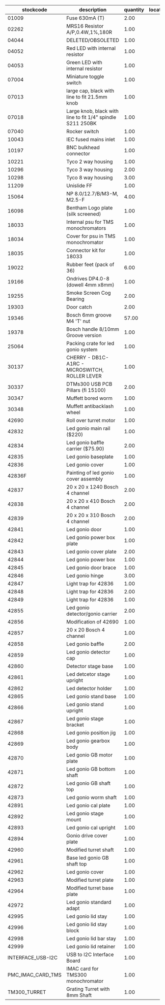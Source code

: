 |stockcode|description|quantity|location|
|---------|-----------|--------|--------|
|01009|Fuse 630mA (T)|2.00||
|02262|MRS16 Resistor A/P,0.4W,1%,180R|1.00||
|04044|DELETED/OBSOLETED|1.00||
|04052|Red LED with internal resistor|1.00||
|04053|Green LED with internal resistor|1.00||
|07004|Miniature toggle switch|1.00||
|07013|large cap, black with line to fit 21.5mm knob|1.00||
|07018|Large knob, black with line to fit 1/4" spindle S211 250BK|1.00||
|07040|Rocker switch|1.00||
|10043|IEC fused mains inlet|1.00||
|10197|BNC bulkhead connector|1.00||
|10221|Tyco 2 way housing|1.00||
|10296|Tyco 3 way housing|2.00||
|10298|Tyco 8 way housing|3.00||
|11209|Unislide FF|1.00||
|15064|NP 8.0/12.7/B/M3-M, M2.5-F|4.00||
|16098|Bentham Logo plate (silk screened)|1.00||
|18033|Internal psu for TMS monochromators|1.00||
|18034|Cover for psu in TMS monochromator|1.00||
|18035|Connector kit for 18033|1.00||
|19022|Rubber feet (pack of 36)|6.00||
|19166|Ondrives DP4.0-8 (dowell 4mm x8mm)|1.00||
|19255|Smoke Screen Cog Bearing|2.00||
|19303|Door catch|2.00||
|19346|Bosch 6mm groove M4 'T' nut|57.00||
|19378|Bosch handle 8/10mm Groove version|1.00||
|25064|Packing crate for led gonio system|1.00||
|30137|CHERRY - DB1C-A1RC - MICROSWITCH, ROLLER LEVER|1.00||
|30337|DTMs300 USB PCB Pillars (fi 15100)|2.00||
|30347|Muffett bored worm|1.00||
|30348|Muffett antibacklash wheel|1.00||
|42690|Roll over turret motor|1.00||
|42832|Led gonio main rail ($220)|1.00||
|42834|Led gonio baffle carrier ($75.90)|2.00||
|42835|Led gonio baseplate|1.00||
|42836|Led gonio cover|1.00||
|42836F|Painting of led gonio cover assembly|1.00||
|42837|20 x 20 x 1240 Bosch 4 channel|2.00||
|42838|20 x 20 x 410 Bosch 4 channel|2.00||
|42839|20 x 20 x 310 Bosch 4 channel|2.00||
|42841|Led gonio door|1.00||
|42842|Led gonio power box plate|1.00||
|42843|Led gonio cover plate|2.00||
|42844|Led gonio power box|1.00||
|42845|Led gonio door brace|1.00||
|42846|Led gonio hinge|3.00||
|42847|Light trap for 42836|1.00||
|42848|Light trap for 42836|2.00||
|42849|Light trap for 42836|1.00||
|42855|Led gonio detector/gonio carrier|2.00||
|42856|Modification of 42690|1.00||
|42857|20 x 20 Bosch 4 channel|1.00||
|42858|Led gonio baffle|2.00||
|42859|Led gonio detector cap|1.00||
|42860|Detector stage base|1.00||
|42861|Led detcetor stage upright|1.00||
|42862|Led detector holder|1.00||
|42865|Led gonio stand base|1.00||
|42866|Led gonio stand upright|1.00||
|42867|Led gonio stage bracket|1.00||
|42868|Led gonio position jig|1.00||
|42869|Led gonio gearbox body|1.00||
|42870|Led gonio GB motor plate|1.00||
|42871|Led gonio GB bottom shaft|1.00||
|42872|Led gonio GB shaft top|1.00||
|42873|Led gonio worm shaft|1.00||
|42891|Led gonio cal plate|1.00||
|42892|Led gonio stage mount|1.00||
|42893|Led gonio cal upright|1.00||
|42894|Gonio drive cover plate|1.00||
|42960|Modified turret shaft|1.00||
|42961|Base led gonio GB shaft top|1.00||
|42962|Led gonio cover|1.00||
|42963|Modified turret plate|1.00||
|42964|Modified turret base plate|1.00||
|42972|Led gonio standard adapt|1.00||
|42995|Led gonio lid stay|1.00||
|42996|Led gonio lid stay block|1.00||
|42998|Led gonio lid bar stay|1.00||
|42999|Led gonio lid retainer|1.00||
|INTERFACE_USB-I2C|USB to I2C Interface Board|1.00||
|PMC_IMAC_CARD_TMS|IMAC card for TMS300 monochromator|1.00||
|TM300_TURRET|Grating Turret with 8mm Shaft|1.00||
